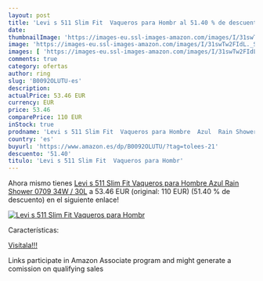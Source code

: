 ```yaml
---
layout: post
title: 'Levi s 511 Slim Fit  Vaqueros para Hombr al 51.40 % de descuento'
date: 
thumbnailImage: 'https://images-eu.ssl-images-amazon.com/images/I/31swTw2FIdL._SL200_.jpg'
image: 'https://images-eu.ssl-images-amazon.com/images/I/31swTw2FIdL._SL200_.jpg'
images: [ 'https://images-eu.ssl-images-amazon.com/images/I/31swTw2FIdL._SL200_.jpg' ]
comments: true
category: ofertas
author: ring
slug: 'B0092OLUTU-es'
description:
actualPrice: 53.46 EUR
currency: EUR
price: 53.46
comparePrice: 110 EUR
inStock: true
prodname: 'Levi s 511 Slim Fit  Vaqueros para Hombre  Azul  Rain Shower 0709   34W / 30L'
country: 'es'
buyurl: 'https://www.amazon.es/dp/B0092OLUTU/?tag=tolees-21'
descuento: '51.40'
titulo: 'Levi s 511 Slim Fit  Vaqueros para Hombr'
---
```


Ahora mismo tienes [Levi s 511 Slim Fit  Vaqueros para Hombre  Azul  Rain Shower 0709   34W / 30L](https://www.amazon.es/dp/B0092OLUTU/?tag=tolees-21) a 53.46 EUR (original: 110 EUR) (51.40 %  de descuento) en el siguiente enlace!

[![Levi s 511 Slim Fit  Vaqueros para Hombr](https://images-eu.ssl-images-amazon.com/images/I/31swTw2FIdL._SL200_.jpg)](https://www.amazon.es/dp/B0092OLUTU/?tag=tolees-21)

Características:


[Visítala!!!](https://www.amazon.es/dp/B0092OLUTU/?tag=tolees-21)

Links participate in Amazon Associate program and might generate a comission on qualifying sales
